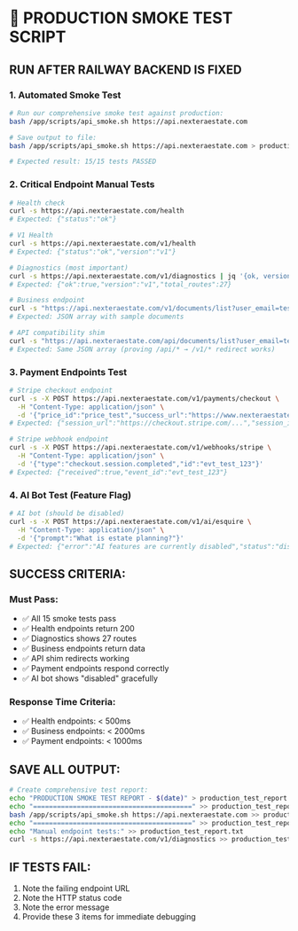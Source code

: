 # 🚨 PRODUCTION SMOKE TEST SCRIPT

## **RUN AFTER RAILWAY BACKEND IS FIXED**

### **1. Automated Smoke Test**
```bash
# Run our comprehensive smoke test against production:
bash /app/scripts/api_smoke.sh https://api.nexteraestate.com

# Save output to file:
bash /app/scripts/api_smoke.sh https://api.nexteraestate.com > production_smoke_results.txt 2>&1

# Expected result: 15/15 tests PASSED
```

### **2. Critical Endpoint Manual Tests**
```bash
# Health check
curl -s https://api.nexteraestate.com/health
# Expected: {"status":"ok"}

# V1 Health  
curl -s https://api.nexteraestate.com/v1/health
# Expected: {"status":"ok","version":"v1"}

# Diagnostics (most important)
curl -s https://api.nexteraestate.com/v1/diagnostics | jq '{ok, version, total_routes}'
# Expected: {"ok":true,"version":"v1","total_routes":27}

# Business endpoint
curl -s "https://api.nexteraestate.com/v1/documents/list?user_email=test@example.com"
# Expected: JSON array with sample documents

# API compatibility shim
curl -s "https://api.nexteraestate.com/api/documents/list?user_email=test@example.com"  
# Expected: Same JSON array (proving /api/* → /v1/* redirect works)
```

### **3. Payment Endpoints Test**
```bash
# Stripe checkout endpoint
curl -s -X POST https://api.nexteraestate.com/v1/payments/checkout \
  -H "Content-Type: application/json" \
  -d '{"price_id":"price_test","success_url":"https://www.nexteraestate.com/success"}'
# Expected: {"session_url":"https://checkout.stripe.com/...","session_id":"cs_...","status":"created"}

# Stripe webhook endpoint  
curl -s -X POST https://api.nexteraestate.com/v1/webhooks/stripe \
  -H "Content-Type: application/json" \
  -d '{"type":"checkout.session.completed","id":"evt_test_123"}'
# Expected: {"received":true,"event_id":"evt_test_123"}
```

### **4. AI Bot Test (Feature Flag)**
```bash
# AI bot (should be disabled)
curl -s -X POST https://api.nexteraestate.com/v1/ai/esquire \
  -H "Content-Type: application/json" \
  -d '{"prompt":"What is estate planning?"}'
# Expected: {"error":"AI features are currently disabled","status":"disabled","coming_soon":true}
```

## **SUCCESS CRITERIA:**

### **Must Pass:**
- ✅ All 15 smoke tests pass
- ✅ Health endpoints return 200
- ✅ Diagnostics shows 27 routes
- ✅ Business endpoints return data
- ✅ API shim redirects working
- ✅ Payment endpoints respond correctly
- ✅ AI bot shows "disabled" gracefully

### **Response Time Criteria:**
- ✅ Health endpoints: < 500ms
- ✅ Business endpoints: < 2000ms
- ✅ Payment endpoints: < 1000ms

## **SAVE ALL OUTPUT:**
```bash
# Create comprehensive test report:
echo "PRODUCTION SMOKE TEST REPORT - $(date)" > production_test_report.txt
echo "========================================" >> production_test_report.txt
bash /app/scripts/api_smoke.sh https://api.nexteraestate.com >> production_test_report.txt
echo "========================================" >> production_test_report.txt
echo "Manual endpoint tests:" >> production_test_report.txt
curl -s https://api.nexteraestate.com/v1/diagnostics >> production_test_report.txt
```

## **IF TESTS FAIL:**
1. Note the failing endpoint URL
2. Note the HTTP status code  
3. Note the error message
4. Provide these 3 items for immediate debugging